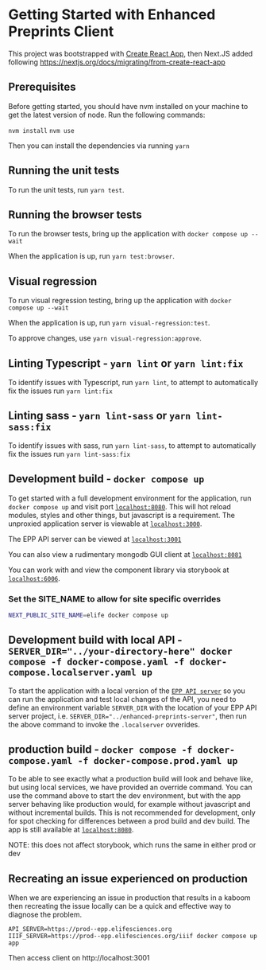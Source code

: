 # Getting Started with Enhanced Preprints Client

This project was bootstrapped with [Create React App](https://github.com/facebook/create-react-app), then Next.JS added following <https://nextjs.org/docs/migrating/from-create-react-app>

## Prerequisites

Before getting started, you should have nvm installed on your machine to get the latest version of node. Run the following commands:

`nvm install`
`nvm use`

Then you can install the dependencies via running `yarn`

## Running the unit tests

To run the unit tests, run `yarn test`.

## Running the browser tests

To run the browser tests, bring up the application with `docker compose up --wait`

When the application is up, run `yarn test:browser`.

## Visual regression

To run visual regression testing, bring up the application with `docker compose up --wait`

When the application is up, run `yarn visual-regression:test`.

To approve changes, use `yarn visual-regression:approve`.

## Linting Typescript - `yarn lint` or `yarn lint:fix`

To identify issues with Typescript, run `yarn lint`, to attempt to automatically fix the issues run `yarn lint:fix`

## Linting sass - `yarn lint-sass` or `yarn lint-sass:fix`

To identify issues with sass, run `yarn lint-sass`, to attempt to automatically fix the issues run `yarn lint-sass:fix`

## Development build - `docker compose up`

To get started with a full development environment for the application, run `docker compose up` and visit port [`localhost:8080`](http://localhost:8080). This will hot reload modules, styles and other things, but javascript is a requirement. The unproxied application server is viewable at [`localhost:3000`](http://localhost:3000).

The EPP API server can be viewed at [`localhost:3001`](http://localhost:3001)

You can also view a rudimentary mongodb GUI client at [`localhost:8081`](http://localhost:8081)

You can work with and view the component library via storybook at [`localhost:6006`](http://localhost:6006).

### Set the SITE_NAME to allow for site specific overrides

```bash
NEXT_PUBLIC_SITE_NAME=elife docker compose up
```

## Development build with local API - `SERVER_DIR="../your-directory-here" docker compose -f docker-compose.yaml -f docker-compose.localserver.yaml up`

To start the application with a local version of the [`EPP API server`](https://github.com/elifesciences/enhanced-preprints-server) so you can run the application and test local changes of the API, you need to define an environment variable `SERVER_DIR` with the location of your EPP API server project, i.e. `SERVER_DIR="../enhanced-preprints-server"`, then run the above command to invoke the `.localserver` ovverides.

## production build - `docker compose -f docker-compose.yaml -f docker-compose.prod.yaml up`

To be able to see exactly what a production build will look and behave like, but using local services, we have provided an override command. You can use the command above to start the dev environment, but with the app server behaving like production would, for example without javascript and without incremental builds. This is not recommended for development, only for spot checking for differences between a prod build and dev build.
The app is still available at [`localhost:8080`](http://localhost:8080).

NOTE: this does not affect storybook, which runs the same in either prod or dev

## Recreating an issue experienced on production

When we are experiencing an issue in production that results in a kaboom then recreating the issue locally can be a quick and effective way to diagnose the problem.

`API_SERVER=https://prod--epp.elifesciences.org IIIF_SERVER=https://prod--epp.elifesciences.org/iiif docker compose up app`

Then access client on http://localhost:3001
